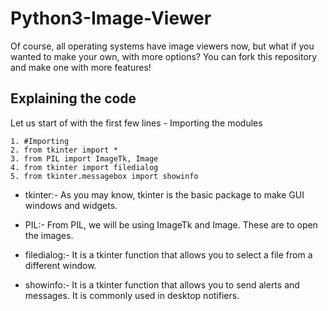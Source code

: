 # Python3-Image-Viewer
Of course, all operating systems have image viewers now, but what if you wanted to make your own, with more options? You can fork this repository and make one with more features!

## Explaining the code
Let us start of with the first few lines - Importing the modules

```
1. #Importing
2. from tkinter import *
3. from PIL import ImageTk, Image
4. from tkinter import filedialog
5. from tkinter.messagebox import showinfo
```
* tkinter:- As you may know, tkinter is the basic package to make GUI windows and widgets.
* PIL:- From PIL, we will be using ImageTk and Image. These are to open the images.
* filedialog:- It is a tkinter function that allows you to select a file from a different window.

* showinfo:- It is a tkinter function that allows you to send alerts and messages. It is commonly used in desktop notifiers.
